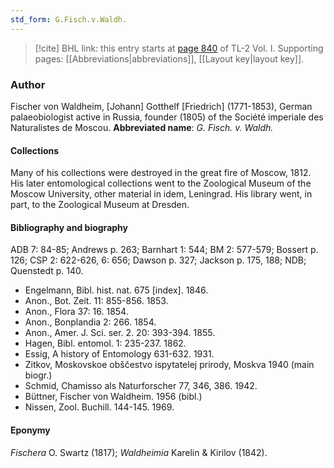 ```yaml
---
std_form: G.Fisch.v.Waldh.
---
```


> [!cite] BHL link: this entry starts at [page 840](https://www.biodiversitylibrary.org/page/33120971) of TL-2 Vol. I.
> Supporting pages: [[Abbreviations|abbreviations]], [[Layout key|layout key]].

### Author

Fischer von Waldheim, \[Johann\] Gotthelf \[Friedrich\] (1771-1853), German palaeobiologist active in Russia, founder (1805) of the Société imperiale des Naturalistes de Moscou. 
**Abbreviated name**: *G. Fisch. v. Waldh.*

#### Collections

Many of his collections were destroyed in the great fire of Moscow, 1812. His later entomological collections went to the Zoological Museum of the Moscow University, other material in idem, Leningrad. His library went, in part, to the Zoological Museum at Dresden.

#### Bibliography and biography

ADB 7: 84-85; Andrews p. 263; Barnhart 1: 544; BM 2: 577-579; Bossert p. 126; CSP 2: 622-626, 6: 656; Dawson p. 327; Jackson p. 175, 188; NDB; Quenstedt p. 140.
- Engelmann, Bibl. hist. nat. 675 \[index\]. 1846.
- Anon., Bot. Zeit. 11: 855-856. 1853.
- Anon., Flora 37: 16. 1854.
- Anon., Bonplandia 2: 266. 1854.
- Anon., Amer. J. Sci. ser. 2. 20: 393-394. 1855.
- Hagen, Bibl. entomol. 1: 235-237. 1862.
- Essig, A history of Entomology 631-632. 1931.
- Zitkov, Moskovskoe obščestvo ispytatelej prirody, Moskva 1940 (main biogr.)
- Schmid, Chamisso als Naturforscher 77, 346, 386. 1942.
- Büttner, Fischer von Waldheim. 1956 (bibl.)
- Nissen, Zool. Buchill. 144-145. 1969.

#### Eponymy

*Fischera* O. Swartz (1817); *Waldheimia* Karelin & Kirilov (1842).

